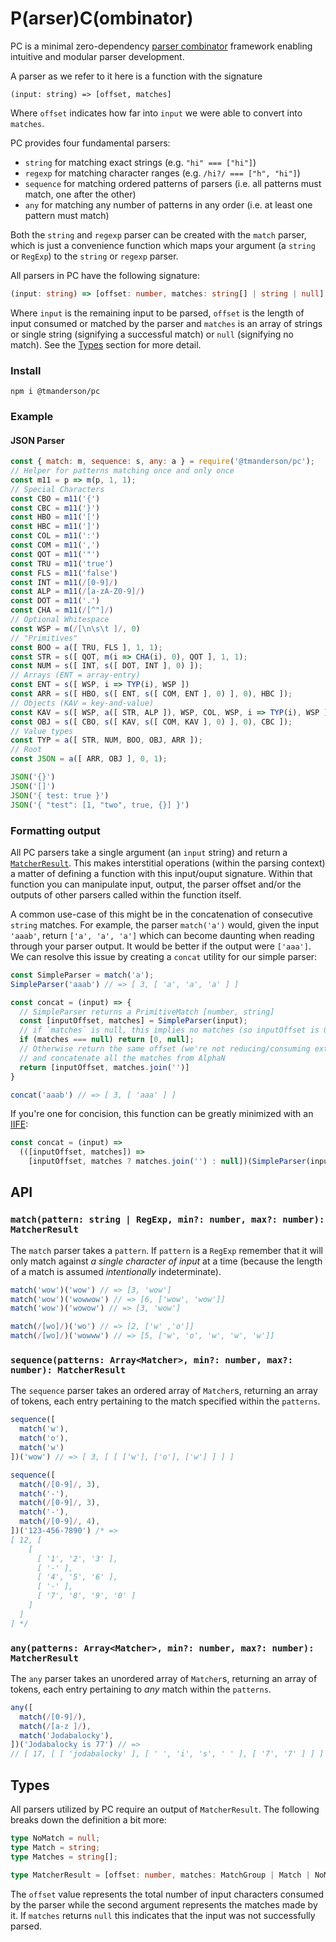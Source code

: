 # P(arser)C(ombinator)

PC is a minimal zero-dependency [parser combinator](https://en.wikipedia.org/wiki/Parser_combinator)
framework enabling intuitive and modular parser development.

A parser as we refer to it here is a function with the signature
```
(input: string) => [offset, matches]
```

Where `offset` indicates how far into `input` we were able to convert into `matches`.

PC provides four fundamental parsers:

- `string` for matching exact strings (e.g. `"hi" === ["hi"]`)
- `regexp` for matching character ranges (e.g. `/hi?/ === ["h", "hi"]`)
- `sequence` for matching ordered patterns of parsers (i.e. all patterns must match, one after the other)
- `any` for matching any number of patterns in any order (i.e. at least one pattern must match)

Both the `string` and `regexp` parser can be created with the `match` parser,
which is just a convenience function which maps your argument (a `string` or
`RegExp`) to the `string` or `regexp` parser.

All parsers in PC have the following signature:

```ts
(input: string) => [offset: number, matches: string[] | string | null]
```

Where `input` is the remaining input to be parsed, `offset` is the length of input
consumed or matched by the parser and `matches` is an array of strings or single
string (signifying a successful match) or `null` (signifying no match). See the
[Types](#Types) section for more detail.

### Install

```
npm i @tmanderson/pc
```

### Example

#### JSON Parser

```js
const { match: m, sequence: s, any: a } = require('@tmanderson/pc');
// Helper for patterns matching once and only once
const m11 = p => m(p, 1, 1);
// Special Characters
const CBO = m11('{')
const CBC = m11('}')
const HBO = m11('[')
const HBC = m11(']')
const COL = m11(':')
const COM = m11(',')
const QOT = m11('"')
const TRU = m11('true')
const FLS = m11('false')
const INT = m11(/[0-9]/)
const ALP = m11(/[a-zA-Z0-9]/)
const DOT = m11('.')
const CHA = m11(/[^"]/)
// Optional Whitespace
const WSP = m(/[\n\s\t ]/, 0)
// "Primitives"
const BOO = a([ TRU, FLS ], 1, 1);
const STR = s([ QOT, m(i => CHA(i), 0), QOT ], 1, 1);
const NUM = s([ INT, s([ DOT, INT ], 0) ]);
// Arrays (ENT = array-entry)
const ENT = s([ WSP, i => TYP(i), WSP ])
const ARR = s([ HBO, s([ ENT, s([ COM, ENT ], 0) ], 0), HBC ]);
// Objects (KAV = key-and-value)
const KAV = s([ WSP, a([ STR, ALP ]), WSP, COL, WSP, i => TYP(i), WSP ]);
const OBJ = s([ CBO, s([ KAV, s([ COM, KAV ], 0) ], 0), CBC ]);
// Value types
const TYP = a([ STR, NUM, BOO, OBJ, ARR ]);
// Root
const JSON = a([ ARR, OBJ ], 0, 1);

JSON('{}')
JSON('[]')
JSON('{ test: true }')
JSON('{ "test": [1, "two", true, {}] }')
```

### Formatting output

All PC parsers take a single argument (an `input` string) and return a [`MatcherResult`](#Types).
This makes interstitial operations (within the parsing context) a matter of defining
a function with this input/ouput signature. Within that function you can manipulate
input, output, the parser offset and/or the outputs of other parsers called within
the function itself.

A common use-case of this might be in the concatenation of consecutive `string`
matches. For example, the parser `match('a')` would, given the input `'aaab'`,
return `['a', 'a', 'a']` which can become daunting when reading through your parser
output. It would be better if the output were `['aaa']`. We can resolve this issue
by creating a `concat` utility for our simple parser:

```js
const SimpleParser = match('a');
SimpleParser('aaab') // => [ 3, [ 'a', 'a', 'a' ] ]

const concat = (input) => {
  // SimpleParser returns a PrimitiveMatch [number, string]
  const [inputOffset, matches] = SimpleParser(input);
  // if `matches` is null, this implies no matches (so inputOffset is 0)
  if (matches === null) return [0, null];
  // Otherwise return the same offset (we're not reducing/consuming extra input)
  // and concatenate all the matches from AlphaN
  return [inputOffset, matches.join('')]
}

concat('aaab') // => [ 3, [ 'aaa' ] ]
```

If you're one for concision, this function can be greatly minimized with an
[IIFE](https://developer.mozilla.org/en-US/docs/Glossary/IIFE):

```js
const concat = (input) =>
  (([inputOffset, matches]) =>
    [inputOffset, matches ? matches.join('') : null])(SimpleParser(input))
```

## API

### `match(pattern: string | RegExp, min?: number, max?: number): MatcherResult`

The `match` parser takes a `pattern`. If `pattern` is a `RegExp` remember that
it will only match against _a single character of input_ at a time (because the
length of a match is assumed _intentionally_ indeterminate).

```js
match('wow')('wow') // => [3, 'wow']
match('wow')('wowwow') // => [6, ['wow', 'wow']]
match('wow')('wowow') // => [3, 'wow']

match(/[wo]/)('wo') // => [2, ['w' ,'o']]
match(/[wo]/)('wowww') // => [5, ['w', 'o', 'w', 'w', 'w']]
```

### `sequence(patterns: Array<Matcher>, min?: number, max?: number): MatcherResult`

The `sequence` parser takes an ordered array of `Matcher`s, returning an array
of tokens, each entry pertaining to the match specified within the `patterns`.

```js
sequence([
  match('w'),
  match('o'),
  match('w')
])('wow') // => [ 3, [ [ ['w'], ['o'], ['w'] ] ] ]

sequence([
  match(/[0-9]/, 3),
  match('-'),
  match(/[0-9]/, 3),
  match('-'),
  match(/[0-9]/, 4),
])('123-456-7890') /* =>
[ 12, [
    [
      [ '1', '2', '3' ],
      [ '-' ],
      [ '4', '5', '6' ],
      [ '-' ],
      [ '7', '8', '9', '0' ]
    ]
  ]
] */
```

### `any(patterns: Array<Matcher>, min?: number, max?: number): MatcherResult`

The `any` parser takes an unordered array of `Matcher`s, returning an array
of tokens, each entry pertaining to _any_ match within the `patterns`.

```js
any([
  match(/[0-9]/),
  match(/[a-z ]/),
  match('Jodabalocky'),
])('Jodabalocky is 77') // =>
// [ 17, [ [ 'jodabalocky' ], [ ' ', 'i', 's', ' ' ], [ '7', '7' ] ] ]
```

## Types

All parsers utilized by PC require an output of `MatcherResult`. The following
breaks down the definition a bit more:

```ts
type NoMatch = null;
type Match = string;
type Matches = string[];

type MatcherResult = [offset: number, matches: MatchGroup | Match | NoMatch];
```

The `offset` value represents the total number of input characters consumed by
the parser while the second argument represents the matches made by it. If `matches`
returns `null` this indicates that the input was not successfully parsed.
